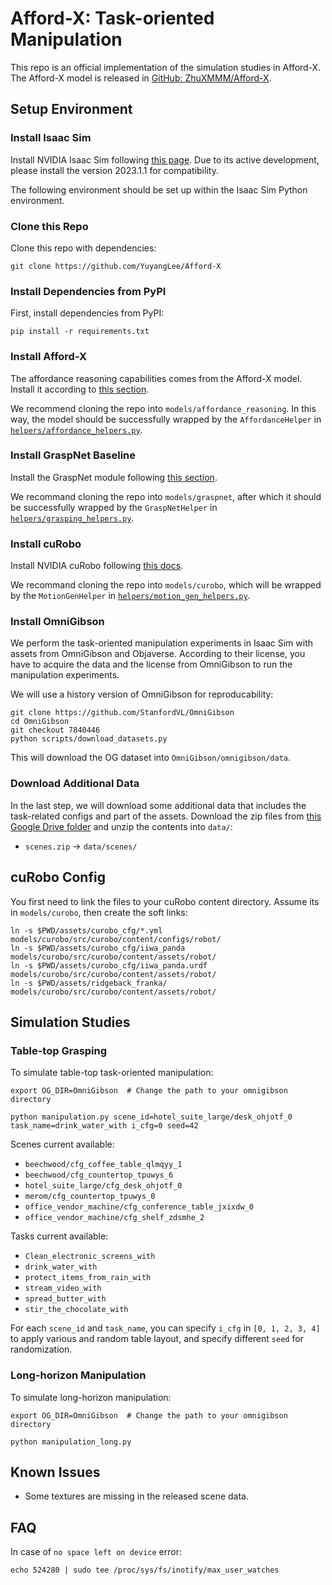 # Afford-X: Task-oriented Manipulation

This repo is an official implementation of the simulation studies in Afford-X. The Afford-X model is released in [GitHub: ZhuXMMM/Afford-X](https://github.com/ZhuXMMM/Afford-X).

## Setup Environment

### Install Isaac Sim

Install NVIDIA Isaac Sim following [this page](https://developer.nvidia.com/isaac/sim). Due to its active development, please install the version 2023.1.1 for compatibility.

The following environment should be set up within the Isaac Sim Python environment.

### Clone this Repo

Clone this repo with dependencies:

```shell
git clone https://github.com/YuyangLee/Afford-X
```

### Install Dependencies from PyPI

First, install dependencies from PyPI:

```shell
pip install -r requirements.txt
```

### Install Afford-X

The affordance reasoning capabilities comes from the Afford-X model. Install it according to [this section](https://github.com/ZhuXMMM/Afford-X?tab=readme-ov-file#installation).

We recommend cloning the repo into `models/affordance_reasoning`. In this way, the model should be successfully wrapped by the `AffordanceHelper` in [`helpers/affordance_helpers.py`](./helpers/affordance_helpers.py).

### Install GraspNet Baseline

Install the GraspNet module following [this section](https://github.com/graspnet/graspnet-baseline?tab=readme-ov-file#installation).

We recommand cloning the repo into `models/graspnet`, after which it should be successfully wrapped by the `GraspNetHelper` in [`helpers/grasping_helpers.py`](./helpers/grasping_helpers.py).

### Install cuRobo

Install NVIDIA cuRobo following [this docs](https://curobo.org/get_started/1_install_instructions.html).

We recommand cloning the repo into `models/curobo`, which will be wrapped by the `MotionGenHelper` in [`helpers/motion_gen_helpers.py`](helpers/motion_gen_helpers.py).

### Install OmniGibson

We perform the task-oriented manipulation experiments in Isaac Sim with assets from OmniGibson and Objaverse. According to their license, you have to acquire the data and the license from OmniGibson to run the manipulation experiments.

We will use a history version of OmniGibson for reproducability:

```shell
git clone https://github.com/StanfordVL/OmniGibson
cd OmniGibson
git checkout 7840446
python scripts/download_datasets.py
```

This will download the OG dataset into `OmniGibson/omnigibson/data`.

### Download Additional Data

In the last step, we will download some additional data that includes the task-related configs and part of the assets. Download the zip files from [this Google Drive folder](https://drive.google.com/drive/folders/1L0EEIxxMmV80_gYhSjmDPH8dpjcYOLCE?usp=sharing) and unzip the contents into `data/`:

- `scenes.zip` -> `data/scenes/`


## cuRobo Config

You first need to link the files to your cuRobo content directory. Assume its in `models/curobo`, then create the soft links:

```shell
ln -s $PWD/assets/curobo_cfg/*.yml models/curobo/src/curobo/content/configs/robot/
ln -s $PWD/assets/curobo_cfg/iiwa_panda models/curobo/src/curobo/content/assets/robot/
ln -s $PWD/assets/curobo_cfg/iiwa_panda.urdf models/curobo/src/curobo/content/assets/robot/
ln -s $PWD/assets/ridgeback_franka/ models/curobo/src/curobo/content/assets/robot/
```

## Simulation Studies

### Table-top Grasping

To simulate table-top task-oriented manipulation:

```shell
export OG_DIR=OmniGibson  # Change the path to your omnigibson directory

python manipulation.py scene_id=hotel_suite_large/desk_ohjotf_0 task_name=drink_water_with i_cfg=0 seed=42
```

Scenes current available:

- `beechwood/cfg_coffee_table_qlmqyy_1`
- `beechwood/cfg_countertop_tpuwys_6`
- `hotel_suite_large/cfg_desk_ohjotf_0`
- `merom/cfg_countertop_tpuwys_0`
- `office_vendor_machine/cfg_conference_table_jxixdw_0`
- `office_vendor_machine/cfg_shelf_zdsmhe_2`

Tasks current available:

- `Clean_electronic_screens_with`
- `drink_water_with`
- `protect_items_from_rain_with`
- `stream_video_with`
- `spread_butter_with`
- `stir_the_chocolate_with`

For each `scene_id` and `task_name`, you can specify `i_cfg` in `[0, 1, 2, 3, 4]` to apply various and random table layout, and specify different `seed` for randomization.

### Long-horizon Manipulation

To simulate long-horizon manipulation:

```shell
export OG_DIR=OmniGibson  # Change the path to your omnigibson directory

python manipulation_long.py
```

## Known Issues

- Some textures are missing in the released scene data.


## FAQ

In case of `no space left on device` error:

```shell
echo 524280 | sudo tee /proc/sys/fs/inotify/max_user_watches
```
